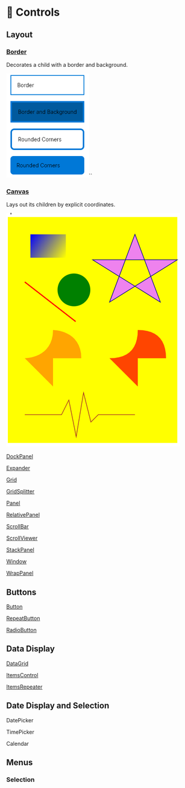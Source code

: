 # 🧰 Controls

## Layout

### [Border](border.md)

Decorates a child with a border and background.

![](../../.gitbook/assets/image.png)\`\`

### [Canvas](canvas.md)

Lays out its children by explicit coordinates.

![](../../.gitbook/assets/image%20%2817%29.png)

[DockPanel](dockpanel.md)

[Expander](expander.md)

[Grid](grid.md)

[GridSplitter](gridsplitter.md)

[Panel](panel.md)

[RelativePanel](relativepanel.md)

[ScrollBar](scrollbar.md)

[ScrollViewer](scrollviewer.md)

[StackPanel](stackpanel.md)

[Window](../getting-started/windows.md)

[WrapPanel](wrappanel.md)

## Buttons

[Button](button.md)

[RepeatButton](repeatbutton.md)

[RadioButton](radiobutton.md)

## Data Display

[DataGrid](datagrid.md)

[ItemsControl](itemscontrol.md)

[ItemsRepeater](itemsrepeater.md)

## Date Display and Selection

DatePicker

TimePicker

Calendar

## Menus

### Selection <a id="selection"></a>



